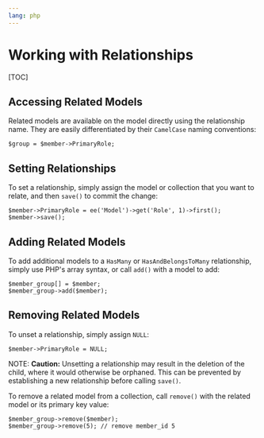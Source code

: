 ```yaml
---
lang: php
---
```


<!--
    This source file is part of the open source project
    ExpressionEngine User Guide (https://github.com/ExpressionEngine/ExpressionEngine-User-Guide)

    @link      https://expressionengine.com/
    @copyright Copyright (c) 2003-2020, Packet Tide, LLC (https://packettide.com)
    @license   https://expressionengine.com/license Licensed under Apache License, Version 2.0
-->

# Working with Relationships

[TOC]

## Accessing Related Models

Related models are available on the model directly using the relationship name. They are easily differentiated by their `CamelCase` naming conventions:

    $group = $member->PrimaryRole;

## Setting Relationships

To set a relationship, simply assign the model or collection that you want to relate, and then `save()` to commit the change:

    $member->PrimaryRole = ee('Model')->get('Role', 1)->first();
    $member->save();

## Adding Related Models

To add additional models to a `HasMany` or `HasAndBelongsToMany` relationship, simply use PHP's array syntax, or call `add()` with a model to add:

    $member_group[] = $member;
    $member_group->add($member);

## Removing Related Models

To unset a relationship, simply assign `NULL`:

    $member->PrimaryRole = NULL;

NOTE: **Caution:** Unsetting a relationship may result in the deletion of the child, where it would otherwise be orphaned. This can be prevented by establishing a new relationship before calling `save()`.

To remove a related model from a collection, call `remove()` with the related model or its primary key value:

    $member_group->remove($member);
    $member_group->remove(5); // remove member_id 5
